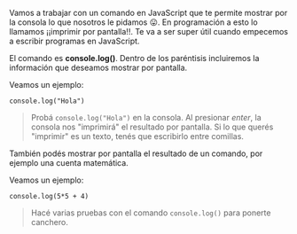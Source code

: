 Vamos a trabajar con un comando en JavaScript que te permite mostrar por la consola lo que nosotros le pidamos :stuck_out_tongue:. En programación a esto lo llamamos ¡¡imprimir por pantalla!!. Te va a ser super útil cuando empecemos a escribir programas en JavaScript.

El comando es **console.log()**. Dentro de los paréntisis incluiremos la información que deseamos mostrar por pantalla. 

Veamos un ejemplo:

```
console.log("Hola")
```

> Probá `console.log("Hola")` en la consola. 
Al presionar *enter*, la consola nos "imprimirá" el resultado por pantalla. Si lo que querés "imprimir" es un texto, tenés que escribirlo entre comillas. 

También podés mostrar por pantalla el resultado de un comando, por ejemplo una cuenta matemática. 

Veamos un ejemplo:

```
console.log(5*5 + 4)
```

> Hacé varias pruebas con el comando `console.log()` para ponerte canchero.